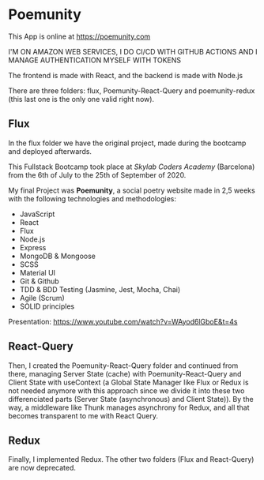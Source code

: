 # Poemunity

This App is online at https://poemunity.com 

I'M ON AMAZON WEB SERVICES, I DO CI/CD WITH GITHUB ACTIONS AND I MANAGE AUTHENTICATION MYSELF WITH TOKENS

The frontend is made with React, and the backend is made with Node.js

There are three folders: flux, Poemunity-React-Query and poemunity-redux (this last one is the only one valid right now). 

## Flux 
In the flux folder we have the original project, made during the bootcamp and deployed afterwards. 

This Fullstack Bootcamp took place at _Skylab Coders Academy_ (Barcelona) from the 6th of July to the 25th of September of 2020.

My final Project was **Poemunity**, a social poetry website made in 2,5 weeks with the following technologies and methodologies:

- JavaScript
- React
- Flux
- Node.js
- Express
- MongoDB & Mongoose
- SCSS
- Material UI
- Git & Github
- TDD & BDD Testing (Jasmine, Jest, Mocha, Chai)
- Agile (Scrum)
- SOLID principles

Presentation: https://www.youtube.com/watch?v=WAyod6lGboE&t=4s

## React-Query
Then, I created the Poemunity-React-Query folder and continued from there, managing Server State (cache) with Poemunity-React-Query and Client State with useContext (a Global State Manager like Flux or Redux is not needed anymore with this approach since we divide it into these two differenciated parts (Server State (asynchronous) and Client State)). By the way, a middleware like Thunk manages asynchrony for Redux, and all that becomes transparent to me with React Query.

## Redux
Finally, I implemented Redux. The other two folders (Flux and React-Query) are now deprecated.